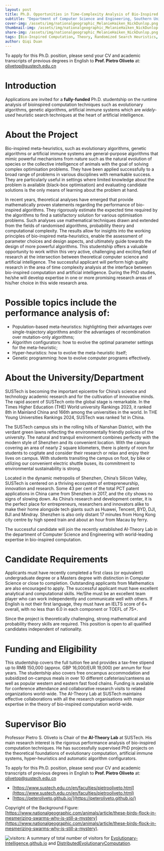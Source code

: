 ```yaml
---
layout: post
title: Ph.D. Opportunities in Time-Complexity Analysis of Bio-Inspired Computation in SUSTech, China 
subtitle: "Department of Computer Science and Engineering, Southern University of Science and Technology (SUSTech), Shenzhen, China"
cover-img: /assets/img/nationalgeographic_MelanieHaiken_NickDunlop.png
thumbnail-img: /assets/img/nationalgeographic_MelanieHaiken_NickDunlop.png
share-img: /assets/img/nationalgeographic_MelanieHaiken_NickDunlop.png
tags: [Bio-Inspired Computation, Theory, Randomized Search Heuristics, Evolutionary Optimization]
author: Qiqi Duan
---
```


To apply for this Ph.D. position, please send your CV and academic transcripts of previous degrees
in English to **Prof. Pietro Oliveto** at: olivetop@sustech.edu.cn

# Introduction

Applications are invited for a **fully-funded** Ph.D. studentship on the runtime analysis of
bioinspired computation techniques such as evolutionary algorithms, genetic algorithms, artificial
immune systems which are *widely-used* heuristic search techniques at the heart of artificial
intelligence.

# About the Project

Bio-inspired meta-heuristics, such as evolutionary algorithms, genetic algorithms or artificial
immune systems are general-purpose algorithms that mimic powerful mechanisms from nature such
as the natural evolution of species or the collective intelligence of animals with the goal of
solving complex optimisation problems. They have been applied successfully to a broad range of
problems in various disciplines with remarkable success. They are particularly useful in settings
where limited knowledge about the problem is available (black-box optimisation) and evaluating
candidate solutions is the only means of learning about the problem at hand.

In recent years, theoretical analyses have emerged that provide mathematically proven statements
regarding the performance of bio-inspired algorithms. They rigorously estimate the expected time
required by the algorithms to find a satisfactory solution for various optimisation problems. Such
analyses use mathematical techniques drawn and extended from the fields of randomised algorithms,
probability theory and computational complexity. The results allow for insights into the working
principles of bio-inspired meta-heuristics, enable the assessment of parameter choices and design
aspects, and ultimately guide towards the design of more powerful algorithms. This studentship
offers a valuable opportunity to work within this very active, challenging and exciting field of
research at the intersection between theoretical computer science and artificial intelligence.
The successful applicant will perform high quality research in the area of time complexity analysis
at the interface between bio-inspired computation and artificial intelligence. During the PhD studies,
he/she will develop expertise in one or more promising research areas of his/her choice in this
wide research area.

# Possible topics include the performance analysis of:

- Population-based meta-heuristics: highlighting their advantages over single-trajectory algorithms
and/or the advantages of recombination over mutation-only algorithms;
- Algorithm configurators: how to evolve the optimal parameter settings for the meta-heuristic;
- Hyper-heuristics: how to evolve the meta-heuristic itself;
- Genetic programming: how to evolve computer programs effectively.

# About the University/Department

SUSTech is becoming the important epicentre for China’s science and technology academic research
and for the cultivation of innovative minds. The rapid ascent of SUSTech onto the global stage is
remarkable. In the Times Higher Education (THE) World university Rankings 2023, it ranked 8th in
Mainland China and 166th among the universities in the world. In THE Young Universities Rankings
2024, SUSTech was ranked 1st in China.

The SUSTech campus sits in the rolling hills of Nanshan District, with the verdant green lawns
reflecting the environmentally friendly policies of the university. The natural and tranquil
environment combines perfectly with the modern style of Shenzhen and its convenient location. With
the campus covering an area of nearly 2 square kilometers, there is plenty of room for students to
cogitate and consider their research or relax and enjoy their lives on campus. With students transiting
the campus on foot, by bike or utilizing our convenient electric shuttle buses, its commitment to
environmental sustainability is strong.

Located in the dynamic metropolis of Shenzhen, China’s Silicon Valley, SUSTech is centered on a
thriving ecosystem of entrepreneurship, innovation and research. Some 43 per cent of the total PCT
patent applications in China came from Shenzhen in 2017, and the city shows no signs of slowing
down. As China’s research and development center, it is the perfect place for entrepreneurs,
researchers and innovators alike to make their home alongside tech giants such as Huawei, Tencent,
BYD, DJI, BJI and Mindray. Shenzhen is also only distant 17 minutes from Hong Kong city centre by
high speed train and about an hour from Macau by ferry.

The successful candidate will join the recently established AI-Theory Lab in the department of
Computer Science and Engineering with world-leading expertise in bio-inspired computation.

# Candidate Requirements

Applicants must have recently completed a first class (or equivalent) undergraduate degree or a
Masters degree with distinction in Computer Science or close to completion. Outstanding applicants
from Mathematics are also encouraged to apply. The successful applicant must have excellent
analytical and computational skills. He/She must be an excellent team player who can work
independently and communicate well with others. If English is not their first language, they must
have an IELTS score of 6+ overall, with no less than 6.0 in each component or TOEFL of 75+.

Since the project is theoretically challenging, strong mathematical and probability theory skills
are required. This position is open to all qualified candidates independent of nationality.

# Funding and Eligibility

This studentship covers the full tuition fee and provides a tax-free stipend up to RMB 150,000
(approx. GBP 16,000/EUR 19,000) per annum for four years. The studentship also covers free oncampus
accommodation and subsidized on-campus meals in over 10 different cafeterias/canteens as
well as popular western and eastern fast food chains. Funding is available for conference attendance
and collaborative research visits to related organizations world-wide. The AI-Theory Lab at
SUSTech maintains effective collaborations with all the research organisations with major expertise
in the theory of bio-inspired computation world-wide.

# Supervisor Bio

Professor Pietro S. Oliveto is Chair of the **AI-Theory Lab** at SUSTech. His main research interest is
the rigorous performance analysis of bio-inspired computation techniques. He has successfully
supervised PhD projects on the theoretical foundations of evolutionary computation, artificial
immune systems, hyper-heuristics and automatic algorithm configurators.

To apply for this Ph.D. position, please send your CV and academic transcripts of previous degrees in English
to **Prof. Pietro Oliveto** at: olivetop@sustech.edu.cn

* [https://www.sustech.edu.cn/en/faculties/pietrooliveto.html](https://www.sustech.edu.cn/en/faculties/pietrooliveto.html)
* [https://peteroliveto.github.io/](https://peteroliveto.github.io/)



Copyright of the Background Figure: [https://www.nationalgeographic.com/animals/article/these-birds-flock-in-mesmerizing-swarms-why-is-still-a-mystery](https://www.nationalgeographic.com/animals/article/these-birds-flock-in-mesmerizing-swarms-why-is-still-a-mystery).

![visitors](https://visitor-badge.laobi.icu/badge?page_id=Evolutionary-Intelligence.DistributedEvolutionaryComputation): A
summary of total number of visitors for [Evolutionary-Intelligence.github.io](https://evolutionary-intelligence.github.io/)
and [DistributedEvolutionaryComputation](https://github.com/Evolutionary-Intelligence/DistributedEvolutionaryComputation).
